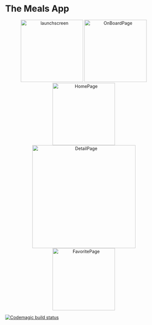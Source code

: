 # The Meals App

<p align="center">
    <img alt="launchscreen" title="launchscreen" src="https://github.com/muhfahmia/ios-theMealsApp/assets/50190829/47e948d5-4344-4359-83a8-b7d6daa1fc3a" width="200">
    <img width="200" alt="OnBoardPage" src="https://github.com/muhfahmia/ios-theMealsApp/assets/50190829/66c89454-4a55-4737-a806-ffa14fa05379">
    <img width="200" alt="HomePage" src="https://github.com/muhfahmia/ios-theMealsApp/assets/50190829/80665aff-3a41-47ff-ae5a-0ae42e9fb843">
    <img width="331" alt="DetailPage" src="https://github.com/muhfahmia/ios-theMealsApp/assets/50190829/f613ba25-1e32-4918-950e-415ae83a0831">
    <img width="200" alt="FavoritePage" src="https://github.com/muhfahmia/ios-theMealsApp/assets/50190829/8b50e8c7-7499-4bd7-814d-97eef61f4507">
</p>


[![Codemagic build status](https://api.codemagic.io/apps/65802fe104a97d6162bf28b0/ios-project-debug/status_badge.svg)](https://codemagic.io/apps/65802fe104a97d6162bf28b0/ios-project-debug/latest_build)
